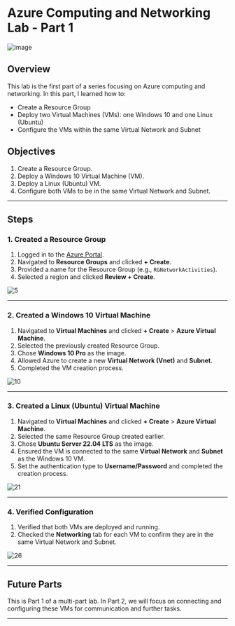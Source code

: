 # Azure Computing and Networking Lab - Part 1
![image](https://github.com/user-attachments/assets/73a77ce4-ce4f-44c6-99c0-25e5da4c90e7)

## Overview
This lab is the first part of a series focusing on Azure computing and networking. In this part, I learned how to:

- Create a Resource Group
- Deploy two Virtual Machines (VMs): one Windows 10 and one Linux (Ubuntu)
- Configure the VMs within the same Virtual Network and Subnet

## Objectives
1. Create a Resource Group.
2. Deploy a Windows 10 Virtual Machine (VM).
3. Deploy a Linux (Ubuntu) VM.
4. Configure both VMs to be in the same Virtual Network and Subnet.

---

## Steps

### 1. Created a Resource Group
1. Logged in to the [Azure Portal](https://portal.azure.com/).
2. Navigated to **Resource Groups** and clicked **+ Create**.
3. Provided a name for the Resource Group (e.g., `RGNetworkActivities`).
4. Selected a region and clicked **Review + Create**.

![5](https://github.com/user-attachments/assets/53c78ff0-0a4a-44de-a0fa-cddc05b87b05)

---

### 2. Created a Windows 10 Virtual Machine
1. Navigated to **Virtual Machines** and clicked **+ Create** > **Azure Virtual Machine**.
2. Selected the previously created Resource Group.
3. Chose **Windows 10 Pro** as the image.
4. Allowed Azure to create a new **Virtual Network (Vnet)** and **Subnet**.
5. Completed the VM creation process.

![10](https://github.com/user-attachments/assets/1c3ebbb3-4299-40d1-99ec-fd19f1cab830)

---

### 3. Created a Linux (Ubuntu) Virtual Machine
1. Navigated to **Virtual Machines** and clicked **+ Create** > **Azure Virtual Machine**.
2. Selected the same Resource Group created earlier.
3. Chose **Ubuntu Server 22.04 LTS** as the image.
4. Ensured the VM is connected to the same **Virtual Network** and **Subnet** as the Windows 10 VM.
5. Set the authentication type to **Username/Password** and completed the creation process.

![21](https://github.com/user-attachments/assets/6d6a0b22-16bd-45e0-a848-8440601cf117)

---

### 4. Verified Configuration
1. Verified that both VMs are deployed and running.
2. Checked the **Networking** tab for each VM to confirm they are in the same Virtual Network and Subnet.

![26](https://github.com/user-attachments/assets/d7ebe323-c14d-4781-b4aa-4296461c6983)

---

## Future Parts
This is Part 1 of a multi-part lab. In Part 2, we will focus on connecting and configuring these VMs for communication and further tasks.

---
